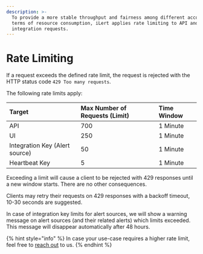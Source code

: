 ```yaml
---
description: >-
  To provide a more stable throughput and fairness among different accounts in
  terms of resource consumption, iLert applies rate limiting to API and
  integration requests.
---
```


# Rate Limiting

If a request exceeds the defined rate limit, the request is rejected with the HTTP status code `429 Too many requests`.

The following rate limits apply:

| Target | Max Number of Requests \(Limit\) | Time Window |
| :--- | :--- | :--- |
| API | 700 | 1 Minute |
| UI | 250 | 1 Minute |
| Integration Key \(Alert source\) | 50 | 1 Minute |
| Heartbeat Key | 5 | 1 Minute |

Exceeding a limit will cause a client to be rejected with 429 responses until a new window starts. There are no other consequences.

Clients may retry their requests on 429 responses with a backoff timeout, 10-30 seconds are suggested.

In case of integration key limits for alert sources, we will show a warning message on alert sources \(and their related alerts\) which limits exceeded. This message will disappear automatically after 48 hours.

{% hint style="info" %}
In case your use-case requires a higher rate limit, feel free to [reach out](contact.md) to us.
{% endhint %}

